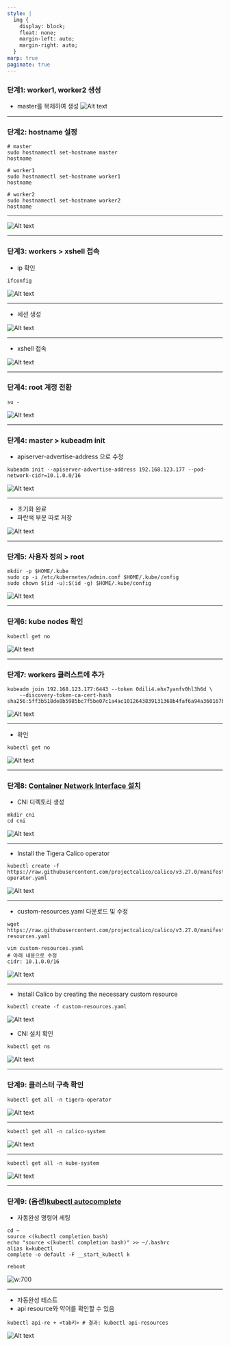 ```yaml
---
style: |
  img {
    display: block;
    float: none;
    margin-left: auto;
    margin-right: auto;
  }
marp: true
paginate: true
---
```

### 단계1: worker1, worker2 생성 
- master를 복제하여 생성 
![Alt text](./img/image-26.png)

---
### 단계2: hostname 설정 
```shell
# master
sudo hostnamectl set-hostname master
hostname

# worker1
sudo hostnamectl set-hostname worker1
hostname

# worker2
sudo hostnamectl set-hostname worker2
hostname
``` 
---
![Alt text](./img/image-27.png)

---
### 단계3: workers > xshell 접속 
- ip 확인 
```shell
ifconfig
```
![Alt text](./img/image-28.png)

---
- 세션 생성 

![Alt text](./img/image-29.png)

---
- xshell 접속 

![Alt text](./img/image-30.png)

---
### 단계4: root 계정 전환 
```shell
su -
```
![Alt text](./img/image-31.png)

---
### 단계4: master > kubeadm init
- apiserver-advertise-address <master ip>으로 수정 
```shell
kubeadm init --apiserver-advertise-address 192.168.123.177 --pod-network-cidr=10.1.0.0/16
```
![Alt text](./img/image-32.png)

---
- 초기화 완료 
- 파란색 부분 따로 저장

![Alt text](./img/image-33.png)

---
### 단계5: 사용자 정의 > root 
```shell
mkdir -p $HOME/.kube
sudo cp -i /etc/kubernetes/admin.conf $HOME/.kube/config
sudo chown $(id -u):$(id -g) $HOME/.kube/config
```
![Alt text](./img/image-34.png)

---
### 단계6: kube nodes 확인 
```shell
kubectl get no
``` 
![Alt text](./img/image-35.png)

---
### 단계7: workers 클러스트에 추가  
```shell
kubeadm join 192.168.123.177:6443 --token 0dili4.ehx7yanfv0hl3h6d \
	--discovery-token-ca-cert-hash sha256:5ff3b518de8b5985bc7f5be07c1a4ac1012643839131368b4faf6a94a360167b
```
![Alt text](./img/image-36.png)

---
- 확인 
```shell
kubectl get no
``` 
![Alt text](./img/image-37.png)

---
### 단계8: [Container Network Interface 설치]((https://docs.tigera.io/calico/latest/getting-started/kubernetes/quickstart))  
- CNI 디렉토리 생성
```shell
mkdir cni
cd cni
```
![Alt text](./img/image-38.png)

---
- Install the Tigera Calico operator
```shell
kubectl create -f https://raw.githubusercontent.com/projectcalico/calico/v3.27.0/manifests/tigera-operator.yaml
```
![Alt text](./img/image-39.png)

---
- custom-resources.yaml 다운로드 및 수정 
```shell
wget https://raw.githubusercontent.com/projectcalico/calico/v3.27.0/manifests/custom-resources.yaml

vim custom-resources.yaml
# 아래 내용으로 수정 
cidr: 10.1.0.0/16
```
![Alt text](./img/image-40.png)

---
- Install Calico by creating the necessary custom resource
```shell
kubectl create -f custom-resources.yaml
```
![Alt text](./img/image-41.png)
- CNI 설치 확인 
```shell
kubectl get ns
```
![Alt text](./img/image-42.png)

---
### 단계9: 클러스터 구축 확인  
```shell
kubectl get all -n tigera-operator
```
![Alt text](./img/image-43.png)

---
```shell
kubectl get all -n calico-system
```
![Alt text](./img/image-44.png)

---
```shell
kubectl get all -n kube-system
```
![Alt text](./img/image-45.png)

---
### 단계9: (옵션)[kubectl autocomplete](https://kubernetes.io/docs/reference/kubectl/quick-reference/)
- 자동완성 명령어 세팅 
```shell
cd ~
source <(kubectl completion bash) 
echo "source <(kubectl completion bash)" >> ~/.bashrc 
alias k=kubectl
complete -o default -F __start_kubectl k

reboot
```
![w:700](./img/image1.png)

---
- 자동완성 테스트
- api resource와 약어를 확인할 수 있음  
```shell
kubectl api-re + <tab키> # 결과: kubectl api-resources
```
![Alt text](./img/image1-1.png)


